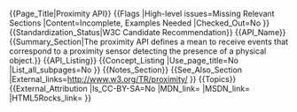 {{Page_Title|Proximity API}}
{{Flags
|High-level issues=Missing Relevant Sections
|Content=Incomplete, Examples Needed
|Checked_Out=No
}}
{{Standardization_Status|W3C Candidate Recommendation}}
{{API_Name}}
{{Summary_Section|The proximity API defines a mean to receive events that correspond to a proximity sensor detecting the presence of a physical object.}}
{{API_Listing}}
{{Concept_Listing
|Use_page_title=No
|List_all_subpages=No
}}
{{Notes_Section}}
{{See_Also_Section
|External_links=http://www.w3.org/TR/proximity/
}}
{{Topics}}
{{External_Attribution
|Is_CC-BY-SA=No
|MDN_link=
|MSDN_link=
|HTML5Rocks_link=
}}